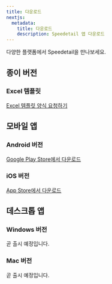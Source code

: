 ```yaml
---
title: 다운로드
nextjs:
  metadata:
    title: 다운로드
    description: Speedetail 앱 다운로드
---
```


다양한 플랫폼에서 Speedetail을 만나보세요.

## 종이 버전

### Excel 템플릿

[Excel 템플릿 양식 요청하기](https://docs.google.com/forms/d/e/1FAIpQLSdg7ezwFzc9g4KrI0tu59ypNkS9zXbAtaosefhxghWRcgrvFQ/viewform)

## 모바일 앱

### Android 버전

[Google Play Store에서 다운로드](https://play.google.com/store/apps/details?id=com.speedetail.speedetailapp&pcampaignid=web_share)

### iOS 버전

[App Store에서 다운로드](https://apps.apple.com/kr/app/speedetail/id6502599511)

## 데스크톱 앱

### Windows 버전

곧 출시 예정입니다.

### Mac 버전

곧 출시 예정입니다.
